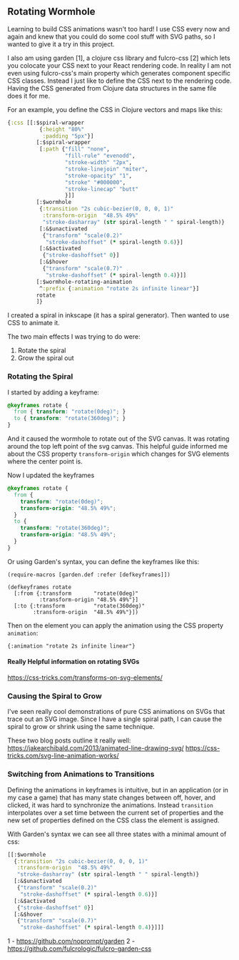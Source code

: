 ## Rotating Wormhole

Learning to build CSS animations wasn't too hard! I use CSS every now and again and knew that you could do some cool stuff with SVG paths, so I wanted to give it a try in this project.

I also am using garden [1], a clojure css library and fulcro-css [2] which lets you colocate your CSS next to your React rendering code. In reality I am not even using fulcro-css's main property which generates component specific CSS classes. Instead I just like to define the CSS next to the rendering code. Having the CSS generated from Clojure data structures in the same file does it for me.

For an example, you define the CSS in Clojure vectors and maps like this:
```clj
{:css [[:$spiral-wrapper
          {:height "80%"
           :padding "5px"}]
         [:$spiral-wrapper
          [:path {"fill" "none",
                  "fill-rule" "evenodd",
                  "stroke-width" "2px",
                  "stroke-linejoin" "miter",
                  "stroke-opacity" "1",
                  "stroke" "#000000",
                  "stroke-linecap" "butt"
                  }]]
         [:$wormhole
          {:transition "2s cubic-bezier(0, 0, 0, 1)"
           :transform-origin  "48.5% 49%"
           "stroke-dasharray" (str spiral-length " " spiral-length)}
          [:&$unactivated
           {"transform" "scale(0.2)"
            "stroke-dashoffset" (* spiral-length 0.6)}]
          [:&$activated
           {"stroke-dashoffset" 0}]
          [:&$hover
           {"transform" "scale(0.7)"
            "stroke-dashoffset" (* spiral-length 0.4)}]]
         [:$wormhole-rotating-animation
          ^:prefix {:animation "rotate 2s infinite linear"}]
         rotate
         ]}
```

I created a spiral in inkscape (it has a spiral generator). Then wanted to use CSS to animate it.

The two main effects I was trying to do were:
1. Rotate the spiral
2. Grow the spiral out

### Rotating the Spiral

I started by adding a keyframe:
```css
@keyframes rotate {
  from { transform: "rotate(0deg)"; }
  to { transform: "rotate(360deg)"; }
}
```

And it caused the wormhole to rotate out of the SVG canvas. It was rotating around the top left point of the svg canvas. This helpful guide informed me about the CSS property `transform-origin` which changes for SVG elements where the center point is.

Now I updated the keyframes
```css
@keyframes rotate {
  from { 
    transform: "rotate(0deg)"; 
    transform-origin: "48.5% 49%";
  }
  to { 
    transform: "rotate(360deg)"; 
    transform-origin: "48.5% 49%";
  }
}
```

Or using Garden's syntax, you can define the keyframes like this:
```
(require-macros [garden.def :refer [defkeyframes]])

(defkeyframes rotate
  [:from {:transform       "rotate(0deg)"
          :transform-origin "48.5% 49%"}]
  [:to {:transform         "rotate(360deg)"
        :transform-origin  "48.5% 49%"}])
```

Then on the element you can apply the animation using the CSS property `animation`:
```
{:animation "rotate 2s infinite linear"}
```

#### Really Helpful information on rotating SVGs
https://css-tricks.com/transforms-on-svg-elements/

### Causing the Spiral to Grow

I've seen really cool demonstrations of pure CSS animations on SVGs that trace out an SVG image. Since I have a single spiral path, I can cause the spiral to grow or shrink using the same technique.

These two blog posts outline it really well:
https://jakearchibald.com/2013/animated-line-drawing-svg/
https://css-tricks.com/svg-line-animation-works/

### Switching from Animations to Transitions

Defining the animations in keyframes is intuitive, but in an application (or in my case a game) that has many state changes between off, hover, and clicked, it was hard to synchronize the animations. Instead `transition` interpolates over a set time between the current set of properties and the new set of properties defined on the CSS class the element is assigned.

With Garden's syntax we can see all three states with a minimal amount of css:
```clj
[[:$wormhole
  {:transition "2s cubic-bezier(0, 0, 0, 1)"
   :transform-origin  "48.5% 49%"
   "stroke-dasharray" (str spiral-length " " spiral-length)}
  [:&$unactivated
   {"transform" "scale(0.2)"
    "stroke-dashoffset" (* spiral-length 0.6)}]
  [:&$activated
   {"stroke-dashoffset" 0}]
  [:&$hover
   {"transform" "scale(0.7)"
    "stroke-dashoffset" (* spiral-length 0.4)}]]]
```

1 - https://github.com/noprompt/garden
2 - https://github.com/fulcrologic/fulcro-garden-css
